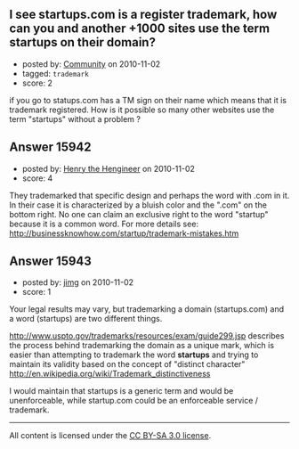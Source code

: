 ## I see startups.com is a register trademark, how can you and another +1000 sites use the term startups on their domain?

- posted by: [Community](https://stackexchange.com/users/-1/-1-community) on 2010-11-02
- tagged: `trademark`
- score: 2

if you go to statups.com has a TM sign on their name which means that it is trademark registered. How is it possible so many other websites use the term "startups" without a problem ?


## Answer 15942

- posted by: [Henry the Hengineer](https://stackexchange.com/users/-1/1692-henry-the-hengineer) on 2010-11-02
- score: 4

They trademarked that specific design and perhaps the word with .com in it. In their case it is characterized by a bluish color and the ".com" on the bottom right. No one can claim an exclusive right to the word "startup" because it is a common word. For more details see: http://businessknowhow.com/startup/trademark-mistakes.htm


## Answer 15943

- posted by: [jimg](https://stackexchange.com/users/-1/2380-jimg) on 2010-11-02
- score: 1

Your legal results may vary, but trademarking a domain (startups.com) and a word (startups) are two different things.  

http://www.uspto.gov/trademarks/resources/exam/guide299.jsp describes the process behind trademarking the domain as a unique mark, which is easier than attempting to trademark the word **startups** and trying to maintain its validity based on the concept of "distinct character" http://en.wikipedia.org/wiki/Trademark_distinctiveness 

I would maintain that startups is a generic term and would be unenforceable, while startup.com could be an enforceable service / trademark.





---

All content is licensed under the [CC BY-SA 3.0 license](https://creativecommons.org/licenses/by-sa/3.0/).
